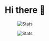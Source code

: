 <h1 align="center">Hi there 👋</h1>
<p align="center">
  <img align="center" src="https://github-readme-stats.vercel.app/api/top-langs?username=Andireas1803&count_private=true&show_icons=true&theme=dark&custom_title=Statistik&icon_color=477BC9&title_color=ffffff&hide=SCSS,CSS" alt="Stats" />
</p>
<p align="center">
  <img align="center" src="https://github-readme-stats.vercel.app/api?username=Andireas1803&count_private=true&show_icons=true&theme=dark&custom_title=Statistik&icon_color=477BC9&title_color=ffffff&include_all_commits=true" alt="Stats" />
</p>

<!--
**Andireas1803/Andireas1803** is a ✨ _special_ ✨ repository because its `README.md` (this file) appears on your GitHub profile.

Here are some ideas to get you started:

- 🔭 I’m currently working on ...
- 🌱 I’m currently learning ...
- 👯 I’m looking to collaborate on ...
- 🤔 I’m looking for help with ...
- 💬 Ask me about ...
- 📫 How to reach me: ...
- 😄 Pronouns: ...
- ⚡ Fun fact: ...
-->
